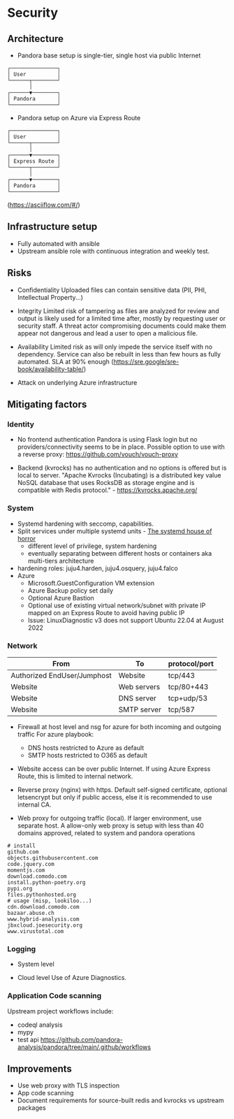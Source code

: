 # Security

## Architecture

* Pandora base setup is single-tier, single host via public Internet
```
┌───────────────┐
│ User          │
└──────┬────────┘
       │
┌──────▼────────┐
│ Pandora       │
└───────────────┘
```

* Pandora setup on Azure via Express Route
```
┌───────────────┐
│ User          │
└──────┬────────┘
       │
┌──────▼────────┐
│ Express Route │
└──────┬────────┘
       │
┌──────▼────────┐
│ Pandora       │
└───────────────┘
```
(https://asciiflow.com/#/)

## Infrastructure setup

* Fully automated with ansible
* Upstream ansible role with continuous integration and weekly test.

## Risks

* Confidentiality
Uploaded files can contain sensitive data (PII, PHI, Intellectual Property...)

* Integrity
Limited risk of tampering as files are analyzed for review and output is likely used for a limited time after, mostly by requesting user or security staff.
A threat actor compromising documents could make them appear not dangerous and lead a user to open a malicious file.

* Availability
Limited risk as will only impede the service itself with no dependency.
Service can also be rebuilt in less than few hours as fully automated.
SLA at 90% enough (https://sre.google/sre-book/availability-table/)

* Attack on underlying Azure infrastructure

## Mitigating factors

### Identity

* No frontend authentication
Pandora is using Flask login but no providers/connectivity seems to be in place.
Possible option to use with a reverse proxy: https://github.com/vouch/vouch-proxy

* Backend (kvrocks) has no authentication and no options is offered but is local to server.
"Apache Kvrocks (Incubating) is a distributed key value NoSQL database that uses RocksDB as storage engine and is compatible with Redis protocol." - https://kvrocks.apache.org/

### System

* Systemd hardening with seccomp, capabilities.
* Split services under multiple systemd units - [The systemd house of horror](https://jdebp.uk/FGA/systemd-house-of-horror/)
  * different level of privilege, system hardening
  * eventually separating between different hosts or containers aka multi-tiers architecture
* hardening roles: juju4.harden, juju4.osquery, juju4.falco
* Azure
  * Microsoft.GuestConfiguration VM extension
  * Azure Backup policy set daily
  * Optional Azure Bastion
  * Optional use of existing virtual network/subnet with private IP mapped on an Express Route to avoid having public IP
  * Issue: LinuxDiagnostic v3 does not support Ubuntu 22.04 at August 2022

### Network

|From|To|protocol/port|
|----|--|-------------|
|Authorized EndUser/Jumphost|Website|tcp/443|
|Website|Web servers|tcp/80+443|
|Website|DNS server|tcp+udp/53|
|Website|SMTP server|tcp/587|

* Firewall at host level and nsg for azure for both incoming and outgoing traffic
  For azure playbook:
  * DNS hosts restricted to Azure as default
  * SMTP hosts restricted to O365 as default

* Website access can be over public Internet. If using Azure Express Route, this is limited to internal network.
* Reverse proxy (nginx) with https. Default self-signed certificate, optional letsencrypt but only if public access, else it is recommended to use internal CA.

* Web proxy for outgoing traffic (local). If larger environment, use separate host.
A allow-only web proxy is setup with less than 40 domains approved, related to system and pandora operations
```
# install
github.com
objects.githubusercontent.com
code.jquery.com
momentjs.com
download.comodo.com
install.python-poetry.org
pypi.org
files.pythonhosted.org
# usage (misp, lookiloo...)
cdn.download.comodo.com
bazaar.abuse.ch
www.hybrid-analysis.com
jbxcloud.joesecurity.org
www.virustotal.com
```

### Logging

* System level

* Cloud level
Use of Azure Diagnostics.

### Application Code scanning

Upstream project workflows include:
* codeql analysis
* mypy
* test api
https://github.com/pandora-analysis/pandora/tree/main/.github/workflows

## Improvements

* Use web proxy with TLS inspection
* App code scanning
* Document requirements for source-built redis and kvrocks vs upstream packages
